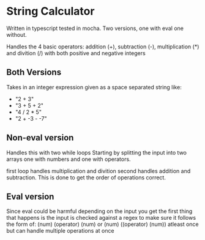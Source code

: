 # String Calculator
Written in typescript tested in mocha.
Two versions, one with eval one without.

Handles the 4 basic operators: addition (+), subtraction (-), multiplication (*) and divition (/) with both positive and negative integers

## Both Versions
Takes in an integer expression given as a space separated string like:
- "2 + 3"
- "3 + 5 + 2"
- "4 / 2 * 5"
- "2 + -3 - -7"

## Non-eval version
Handles this with two while loops
Starting by splitting the input into two arrays one with numbers and one with operators.

first loop handles multiplication and divition second handles addition and subtraction. This is done to get the order of operations correct.

## Eval version
Since eval could be harmful depending on the input you get the first thing that happens is the input is checked against a regex to make sure it follows the form of:
(num) (operator) (num)
or
(num) ((operator) (num)) atleast once but can handle multiple operations at once

